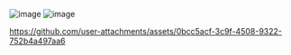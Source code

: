 ![image](https://github.com/user-attachments/assets/d40a20b5-550f-4f06-aab1-0b9801afb864)
![image](https://github.com/user-attachments/assets/7efdeb97-0520-4bc1-b4f1-d9c3303d8dad)





https://github.com/user-attachments/assets/0bcc5acf-3c9f-4508-9322-752b4a497aa6

